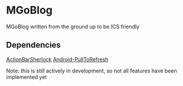 MGoBlog
=======

MGoBlog written from the ground up to be ICS friendly

Dependencies
------------
[ActionBarSherlock](https://github.com/JakeWharton/ActionBarSherlock)
[Android-PullToRefresh](https://github.com/chrisbanes/Android-PullToRefresh)

Note: this is still actively in development, so not all features have been implemented yet